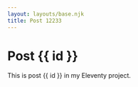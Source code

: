 ```yaml
---
layout: layouts/base.njk
title: Post 12233
---
```


# Post {{ id }}

This is post {{ id }} in my Eleventy project.
